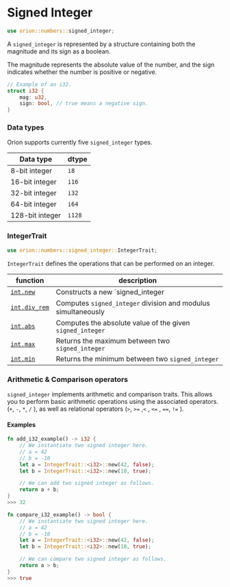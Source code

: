 # Signed Integer

```rust
use orion::numbers::signed_integer;
```

A `signed_integer` is represented by a structure containing both the magnitude and its sign as a boolean.

The magnitude represents the absolute value of the number, and the sign indicates whether the number is positive or negative.

```rust
// Example of an i32.
struct i32 {
    mag: u32,
    sign: bool, // true means a negative sign.
}
```

### Data types

Orion supports currently five `signed_integer` types.

| Data type       | dtype  |
| --------------- | ------ |
| 8-bit integer   | `i8`   |
| 16-bit integer  | `i16`  |
| 32-bit integer  | `i32`  |
| 64-bit integer  | `i64`  |
| 128-bit integer | `i128` |

### **IntegerTrait**

```rust
use orion::numbers::signed_integer::IntegerTrait;
```

`IntegerTrait` defines the operations that can be performed on an integer.

| function                         | description                                                   |
| -------------------------------- | ------------------------------------------------------------- |
| [`int.new`](int.new.md)          | Constructs a new \`signed\_integer                            |
| [`int.div_rem`](int.div\_rem.md) | Computes `signed_integer` division and modulus simultaneously |
| [`int.abs`](int.abs.md)          | Computes the absolute value of the given `signed_integer`     |
| [`int.max`](int.max.md)          | Returns the maximum between two `signed_integer`              |
| [`int.min`](int.min.md)          | Returns the minimum between two `signed_integer`              |

### Arithmetic & Comparison operators

`signed_integer` implements arithmetic and comparison traits. This allows you to perform basic arithmetic operations using the associated operators. (`+`, `-`, `*`, `/` ), as well as relational operators (`>`, `>=` ,`<` , `<=` , `==`, `!=` ).

#### Examples

```rust
fn add_i32_example() -> i32 {
    // We instantiate two signed integer here.
    // a = 42
    // b = -10
    let a = IntegerTrait::<i32>::new(42, false);
    let b = IntegerTrait::<i32>::new(10, true);

    // We can add two signed integer as follows.
    return a + b;
}
>>> 32
```

```rust
fn compare_i32_example() -> bool {
    // We instantiate two signed integer here.
    // a = 42
    // b = -10
    let a = IntegerTrait::<i32>::new(42, false);
    let b = IntegerTrait::<i32>::new(10, true);

    // We can compare two signed integer as follows.
    return a > b;
}
>>> true
```
